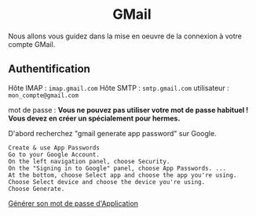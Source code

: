<h1 align="center">GMail</h1>

Nous allons vous guidez dans la mise en oeuvre de la connexion à votre compte GMail.

## Authentification

Hôte IMAP : `imap.gmail.com`
Hôte SMTP : `smtp.gmail.com`
utilisateur : `mon_compte@gmail.com`

mot de passe : **Vous ne pouvez pas utiliser votre mot de passe habituel ! Vous devez en créer un spécialement pour hermes.**

D'abord recherchez "gmail generate app password" sur Google.

```
Create & use App Passwords
Go to your Google Account.
On the left navigation panel, choose Security.
On the "Signing in to Google" panel, choose App Passwords. ...
At the bottom, choose Select app and choose the app you're using.
Choose Select device and choose the device you're using.
Choose Generate.
```

[Générer son mot de passe d'Application](https://support.google.com/accounts/answer/185833?hl=fr)

